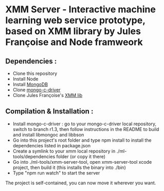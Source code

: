 # XMM Server - Interactive machine learning web service prototype, based on XMM library by Jules Françoise and Node framweork

Dependencies :
--------------

- Clone this repository
- Install Node
- Install [MongoDB](https://docs.mongodb.org/manual/installation/)
- Clone [mongo-c-driver](https://github.com/mongodb/mongo-c-driver)
- Clone Jules Françoise's [XMM lib](https://github.com/JulesFrancoise/xmm)

Compilation & Installation :
----------------------------

- Install mongo-c-driver : go to your mongo-c-driver local repository, switch to branch r1.3, then follow instructions in the README to build and install libmongoc and libbson
- Go into this project's root folder and type npm install to install the dependencies listed in package.json
- Create a symlink to your xmm local repository in ./ml-tools/dependencies folder (or copy it there)
- Go into ./ml-tools/xmm-server-tool, open xmm-server-tool xcode project, then build it (this installs the binary into ./bin)
- Type "npm run watch" to start the server

The project is self-contained, you can now move it wherever you want.